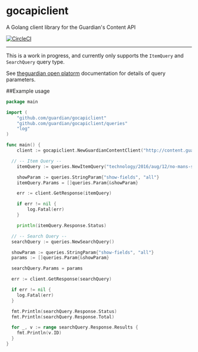 # gocapiclient

A Golang client library for the Guardian's Content API

[![CircleCI](https://circleci.com/gh/guardian/gocapiclient.svg?style=svg)](https://circleci.com/gh/guardian/gocapiclient)

---

This is a work in progress, and currently only supports the `ItemQuery` and `SearchQuery` query type. 

See [theguardian open platorm](http://open-platform.theguardian.com/documentation/) documentation for details of query parameters.

##Example usage

```go
package main

import (
	"github.com/guardian/gocapiclient"
	"github.com/guardian/gocapiclient/queries"
	"log"
)

func main() {
	client := gocapiclient.NewGuardianContentClient("http://content.guardianapis.com/", "yourapikey")

  // -- Item Query --
	itemQuery := queries.NewItemQuery("technology/2016/aug/12/no-mans-sky-review-hello-games")

	showParam := queries.StringParam{"show-fields", "all"}
	itemQuery.Params = []queries.Param{&showParam}  

	err := client.GetResponse(itemQuery)

	if err != nil {
		log.Fatal(err)
	}

	println(itemQuery.Response.Status)

  // -- Search Query --
  searchQuery := queries.NewSearchQuery()

  showParam := queries.StringParam{"show-fields", "all"}
  params := []queries.Param{&showParam}

  searchQuery.Params = params

  err := client.GetResponse(searchQuery)

  if err != nil {
    log.Fatal(err)
  }

  fmt.Println(searchQuery.Response.Status)
  fmt.Println(searchQuery.Response.Total)

  for _, v := range searchQuery.Response.Results {
    fmt.Println(v.ID)
  }
}
```
